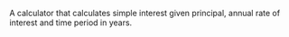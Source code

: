A calculator that calculates simple interest given principal, annual rate of interest and time period in years.
